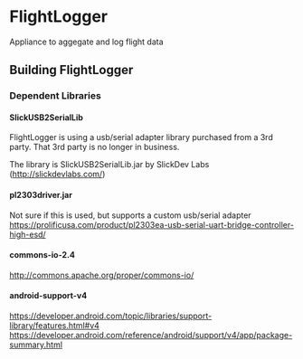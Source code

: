 # FlightLogger

Appliance to aggegate and log flight data

## Building FlightLogger
### Dependent Libraries

#### SlickUSB2SerialLib
FlightLogger is using a usb/serial adapter library purchased from a 3rd party.
That 3rd party is no longer in business.

The library is SlickUSB2SerialLib.jar by SlickDev Labs (http://slickdevlabs.com/)

#### pl2303driver.jar
Not sure if this is used, but supports a custom usb/serial adapter
https://prolificusa.com/product/pl2303ea-usb-serial-uart-bridge-controller-high-esd/

#### commons-io-2.4
http://commons.apache.org/proper/commons-io/

#### android-support-v4
https://developer.android.com/topic/libraries/support-library/features.html#v4
https://developer.android.com/reference/android/support/v4/app/package-summary.html
